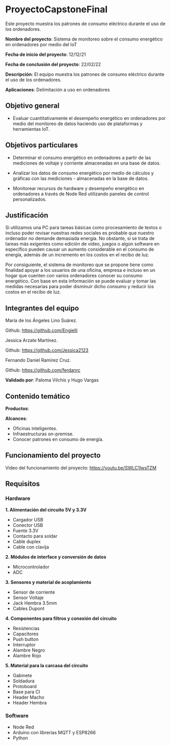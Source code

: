 # ProyectoCapstoneFinal
Este proyecto muestra los patrones de consumo eléctrico durante el uso de los ordenadores.

**Nombre del proyecto**: Sistema de monitoreo sobre el consumo energético en ordenadores por medio del IoT

**Fecha de inicio del proyecto**: 12/12/21

**Fecha de conclusión del proyecto**: 22/02/22

**Descripción**: El equipo muestra los patrones de consumo eléctrico durante el uso de los ordenadores.

**Aplicaciones**: Delimitación a uso en ordenadores


## Objetivo general

 - Evaluar cuantitativamente el desempeño energético en ordenadores por medio del monitoreo de datos haciendo uso de plataformas y herramientas IoT.

## Objetivos particulares

 - Determinar el consumo energético en ordenadores a partir de las mediciones de voltaje y corriente almacenadas en una base de datos. 
 
 - Analizar los datos de consumo energético por medio de cálculos y gráficas con las mediciones  - almacenadas en la base de datos. 
 
 - Monitorear recursos de hardware y desempeño energético en ordenadores a través de Node Red utilizando paneles de control personalizados.

## Justificación

Si utilizamos una PC para tareas básicas como procesamiento de textos o incluso poder revisar nuestras redes sociales es probable que nuestro ordenador no demande demasiada energía. No obstante, si se trata de tareas más exigentes como edición de video, juegos o algún software en específico pueden causar un aumento considerable en el consumo de energía, además de un incremento en los costos en el recibo de luz. 

Por consiguiente, el sistema de monitoreo que se propone tiene como finalidad apoyar a los usuarios de una oficina, empresa e incluso en un hogar que cuenten con varios ordenadores conocer su consumo energético. Con base en esta información se puede evaluar y tomar las medidas necesarias para poder disminuir dicho consumo y reducir los costos en el recibo de luz. 

## Integrantes del equipo

María de los Ángeles Lino Suárez. 

Github: https://github.com/Engjelli

Jessica Arzate Martínez. 

Github: https://github.com/Jessica2123

Fernando Daniel Ramírez Cruz. 

Github: https://github.com/ferdanrc

**Validado por**: Paloma Vilchis y Hugo Vargas

## Contenido temático

**Productos**: 

**Alcances**: 
 - Oficinas inteligentes.
 - Infraestructuras on-premise.
 - Conocer patrones en consumo de energía.

## Funcionamiento del proyecto

Video del funcionamiento del proyecto: https://youtu.be/SWLC1IwsTZM

## Requisitos

### Hardware

**1. Alimentación del circuito 5V y 3.3V**

 - Cargador USB
 - Conector USB
 - Fuente 3.3V
 - Contacto para soldar
 - Cable duplex
 - Cable con clavija

**2. Módulos de interface  y conversión de datos**

 - Microcontrolador
 - ADC
 
**3. Sensores y material de acoplamiento**

 - Sensor de corriente
 - Sensor Voltaje
 - Jack Hembra 3.5mm
 - Cables Dupont
 
**4. Componentes para filtros y conexión del circuito**

 - Resistencias 
 - Capacitores 
 - Push button
 - Interruptor
 - Alambre Negro
 - Alambre Rojo

**5. Material para la carcasa del circuito**

 - Gabinete
 - Soldadura
 - Protoboard
 - Base para CI
 - Header Macho
 - Header Hembra

### Software

 - Node Red
 - Arduino con librerias MQTT y ESP8266
 - Python

